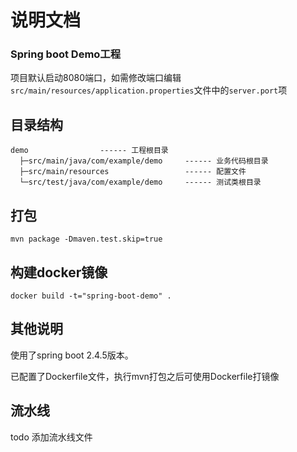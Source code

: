 # 说明文档

### Spring boot Demo工程
项目默认启动8080端口，如需修改端口编辑`src/main/resources/application.properties`文件中的`server.port`项

## 目录结构
```
demo                ------ 工程根目录
  ├─src/main/java/com/example/demo     ------ 业务代码根目录
  ├─src/main/resources                 ------ 配置文件
  └─src/test/java/com/example/demo     ------ 测试类根目录
```

## 打包

```
mvn package -Dmaven.test.skip=true
```

## 构建docker镜像

```
docker build -t="spring-boot-demo" .
```


## 其他说明
使用了spring boot 2.4.5版本。

已配置了Dockerfile文件，执行mvn打包之后可使用Dockerfile打镜像

## 流水线
todo 添加流水线文件


